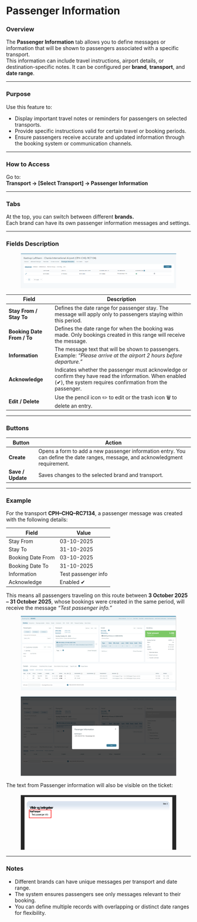 # Passenger Information

### **Overview**

The **Passenger Information** tab allows you to define messages or information that will be shown to passengers associated with a specific transport.\
This information can include travel instructions, airport details, or destination-specific notes. It can be configured per **brand**, **transport**, and **date range**.

***

### **Purpose**

Use this feature to:

* Display important travel notes or reminders for passengers on selected transports.
* Provide specific instructions valid for certain travel or booking periods.
* Ensure passengers receive accurate and updated information through the booking system or communication channels.

***

### **How to Access**

Go to:\
**Transport → \[Select Transport] → Passenger Information**

***

### **Tabs**

At the top, you can switch between different **brands.**\
Each brand can have its own passenger information messages and settings.

***

### **Fields Description**

<figure><img src="../.gitbook/assets/image (7).png" alt=""><figcaption></figcaption></figure>

| **Field**                  | **Description**                                                                                                                                                    |
| -------------------------- | ------------------------------------------------------------------------------------------------------------------------------------------------------------------ |
| **Stay From / Stay To**    | Defines the date range for passenger stay. The message will apply only to passengers staying within this period.                                                   |
| **Booking Date From / To** | Defines the date range for when the booking was made. Only bookings created in this range will receive the message.                                                |
| **Information**            | The message text that will be shown to passengers. Example: _“Please arrive at the airport 2 hours before departure.”_                                             |
| **Acknowledge**            | Indicates whether the passenger must acknowledge or confirm they have read the information. When enabled (✔), the system requires confirmation from the passenger. |
| **Edit / Delete**          | Use the pencil icon ✏️ to edit or the trash icon 🗑️ to delete an entry.                                                                                           |

***

### **Buttons**

| **Button**        | **Action**                                                                                                                      |
| ----------------- | ------------------------------------------------------------------------------------------------------------------------------- |
| **Create**        | Opens a form to add a new passenger information entry. You can define the date ranges, message, and acknowledgment requirement. |
| **Save / Update** | Saves changes to the selected brand and transport.                                                                              |

***

### **Example**

For the transport **CPH–CHQ–RC7134**, a passenger message was created with the following details:

| **Field**         | **Value**           |
| ----------------- | ------------------- |
| Stay From         | 03-10-2025          |
| Stay To           | 31-10-2025          |
| Booking Date From | 03-10-2025          |
| Booking Date To   | 31-10-2025          |
| Information       | Test passenger info |
| Acknowledge       | Enabled ✔           |

This means all passengers traveling on this route between **3 October 2025 – 31 October 2025**, whose bookings were created in the same period, will receive the message _“Test passenger info.”_

<figure><img src="../.gitbook/assets/image (1) (1) (1) (1).png" alt=""><figcaption></figcaption></figure>

<figure><img src="../.gitbook/assets/image (2) (1).png" alt=""><figcaption></figcaption></figure>

The text from Passenger information will also be visible on the ticket:

<figure><img src="../.gitbook/assets/image (3) (1).png" alt=""><figcaption></figcaption></figure>

***

### **Notes**

* Different brands can have unique messages per transport and date range.
* The system ensures passengers see only messages relevant to their booking.
* You can define multiple records with overlapping or distinct date ranges for flexibility.
